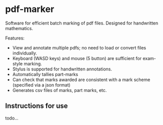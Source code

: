 # pdf-marker

Software for efficient batch marking of pdf files. Designed for handwritten mathematics.

Features:
- View and annotate multiple pdfs; no need to load or convert files individually.  
- Keyboard (WASD keys) and mouse (5 button) are sufficient for exam-style marking.
- Stylus is supported for handwritten annotations.
- Automatically tallies part-marks 
- Can check that marks awarded are consistent with a mark scheme (specified via a json format) 
- Generates csv files of marks, part marks, etc.

## Instructions for use

todo...
